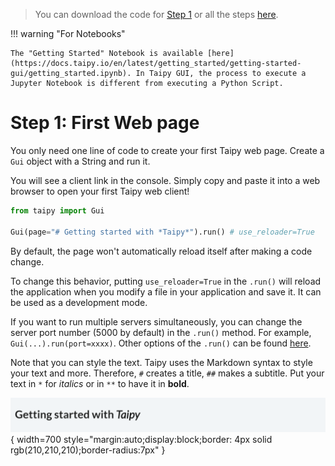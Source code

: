 > You can download the code for
<a href="./../src/step_01.py" download>Step 1</a> 
or all the steps <a href="./../src/src.zip" download>here</a>. 


!!! warning "For Notebooks"

    The "Getting Started" Notebook is available [here](https://docs.taipy.io/en/latest/getting_started/getting-started-gui/getting_started.ipynb). In Taipy GUI, the process to execute a Jupyter Notebook is different from executing a Python Script.

# Step 1: First Web page

You only need one line of code to create your first Taipy web page. Create a `Gui` object with a String and run it.

You will see a client link in the console. Simply copy and paste it into a web browser to open your first Taipy web client!


```python
from taipy import Gui

Gui(page="# Getting started with *Taipy*").run() # use_reloader=True
```

By default, the page won't automatically reload itself after making a code change.

To change this behavior, putting `use_reloader=True` in the `.run()` will reload the application when you modify a file in your application and save it. It can be used as a development mode.

If you want to run multiple servers simultaneously, you can change the server port number (5000 by default) in the `.run()` method. For example, `Gui(...).run(port=xxxx)`. Other options of the `.run()` can be found [here](https://docs.taipy.io/en/latest/manuals/gui/configuration/#configuring-the-gui-instance).


Note that you can style the text. Taipy uses the Markdown syntax to style your text and more. Therefore, `#` creates 
a title, `##` makes a subtitle. Put your text in `*` for *italics* or in `**` to have it in **bold**.


![First Web Page](result.png){ width=700 style="margin:auto;display:block;border: 4px solid rgb(210,210,210);border-radius:7px" }
